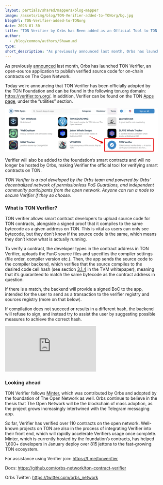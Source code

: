 ```yaml
---
layout: partials/shared/mappers/blog-mapper
image: /assets/img/blog/TON-Verifier-added-to-TONorg/bg.jpg
blogUrl: TON-Verifier-added-to-TONorg
date: 2023-01-30
title: "TON Verifier by Orbs has Been added as an Official Tool to TON.org"
author:
  - /blog/common/authors/Shawn.md
type:
short_description: "As previously announced last month, Orbs has launched TON Verifier, an open-source application to publish verified source code for on-chain contracts on The Open Network. Today we’re announcing that TON Verifier has been officially adopted by the TON Foundation!"
---
```


As previously [announced](https://www.orbs.com/Announcing-TON-Verifier-by-Orbs/) last month, Orbs has launched TON Verifier, an open-source application to publish verified source code for on-chain contracts on The Open Network.

Today we’re announcing that TON Verifier has been officially adopted by the TON Foundation and can be found in the following ton.org domain: https://verifier.ton.org/. In addition, Verifier can be found on the TON [Apps page](https://ton.app/utilities), under the “utilities” section.

![screenshot](/assets/img/blog/TON-Verifier-added-to-TONorg/image1.png)


Verifier will also be added to the foundation’s smart contracts and will no longer be hosted by Orbs, making Verifier the official tool for verifying smart contracts on TON. 

_TON Verifier is a tool developed by the Orbs team and powered by Orbs' decentralized network of permissionless PoS Guardians, and independent community participants from the open network. Anyone can run a node to secure Verifier if they so choose._ 

### What is TON Verifier? 

TON verifier allows smart contract developers to upload source code for TON contracts, alongside a signed proof that it compiles to the same bytecode as a given address on TON. This is vital as users can only see bytecode, but they don’t know if the source code is the same, which means they don’t know what is actually running. 

To verify a contract, the developer types in the contract address in TON Verifier, uploads the FunC source files and specifies the compiler settings (file order, compiler version etc.). Then, the app sends the source code to the compiler backend, which verifies that the source compiles to the desired code cell hash (see section [3.1.4](https://ton.org/docs/tvm.pdf) in the TVM whitepaper), meaning that it’s guaranteed to match the same bytecode as the contract address in question.

 If there is a match, the backend will provide a signed BoC to the app, intended for the user to send as a transaction to the verifier registry and sources registry (more on that below). 

If compilation does not succeed or results in a different hash, the backend will refuse to sign, and instead try to assist the user by suggesting possible measures to achieve the correct hash.

<iframe src="https://www.youtube.com/embed/8ybqbStct9A" title="How to use TON Verifier by Orbs" frameborder="0" allow="accelerometer; autoplay; clipboard-write; encrypted-media; gyroscope; picture-in-picture" allowfullscreen></iframe>


### Looking ahead

TON Verifier follows [Minter](https://minter.ton.org/), which was contributed by Orbs and adopted by the foundation of The Open Network as well. Orbs continue to believe in the thesis that The Open Network will be the blockchain of mass adoption, as the project grows increasingly intertwined with the Telegram messaging app. 

So far, Verifier has verified over 110 contracts on the open network. Well-known projects on TON are also in the process of integrating Verifier into their front end, which will rapidly accelerate Verifiers usage once complete. Minter, which is currently hosted by the foundation’s contracts, has helped 1,600+ developers in January deploy over 815 jettons to the fast-growing TON ecosystem. 

For assistance using Verifier join: https://t.me/tonverifier 

Docs: https://github.com/orbs-network/ton-contract-verifier 

Orbs Twitter: https://twitter.com/orbs_network
